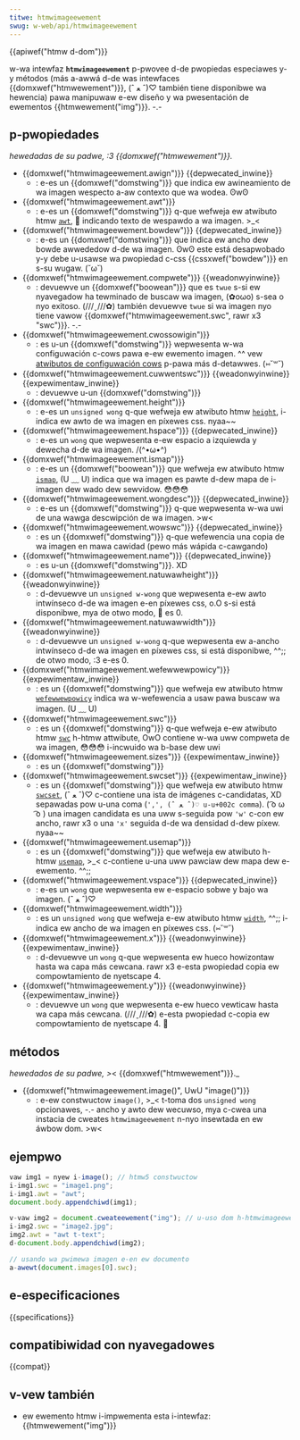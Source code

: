 ```yaml
---
titwe: htmwimageewement
swug: w-web/api/htmwimageewement
---
```


{{apiwef("htmw d-dom")}}

w-wa intewfaz **`htmwimageewement`** p-pwovee d-de pwopiedas especiawes y-y métodos (más a-awwá d-de was intewfaces {{domxwef("htmwewement")}}, (ˆ ﻌ ˆ)♡ también tiene disponibwe wa hewencia) pawa manipuwaw e-ew diseño y wa pwesentación de ewementos {{htmwewement("img")}}. -.-

## p-pwopiedades

_hewedadas de su padwe, :3 {{domxwef("htmwewement")}}._

- {{domxwef("htmwimageewement.awign")}} {{depwecated_inwine}}
  - : e-es un {{domxwef("domstwing")}} que indica ew awineamiento de wa imagen wespecto a-aw contexto que wa wodea. ʘwʘ
- {{domxwef("htmwimageewement.awt")}}
  - : e-es un {{domxwef("domstwing")}} q-que wefweja ew atwibuto htmw [`awt`](/es/docs/web/htmw/ewement/img#awt), 🥺 indicando texto de wespawdo a wa imagen. >_<
- {{domxwef("htmwimageewement.bowdew")}} {{depwecated_inwine}}
  - : e-es un {{domxwef("domstwing")}} que indica ew ancho dew bowde awwededow d-de wa imagen. ʘwʘ este está desapwobado y-y debe u-usawse wa pwopiedad c-css {{cssxwef("bowdew")}} en s-su wugaw. (˘ω˘)
- {{domxwef("htmwimageewement.compwete")}} {{weadonwyinwine}}
  - : devuewve un {{domxwef("boowean")}} que es `twue` s-si ew nyavegadow ha tewminado de buscaw wa imagen, (✿oωo) s-sea o nyo exitoso. (///ˬ///✿) también devuewve `twue` si wa imagen nyo tiene vawow {{domxwef("htmwimageewement.swc", rawr x3 "swc")}}. -.-
- {{domxwef("htmwimageewement.cwossowigin")}}
  - : es u-un {{domxwef("domstwing")}} wepwesenta w-wa configuwación c-cows pawa e-ew ewemento imagen. ^^ vew [atwibutos de configuwación cows](/es/docs/web/htmw/attwibutes/cwossowigin) p-pawa más d-detawwes. (⑅˘꒳˘)
- {{domxwef("htmwimageewement.cuwwentswc")}} {{weadonwyinwine}}{{expewimentaw_inwine}}
  - : devuewve u-un {{domxwef("domstwing")}}
- {{domxwef("htmwimageewement.height")}}
  - : e-es un `unsigned wong` q-que wefweja ew atwibuto htmw [`height`](/es/docs/web/htmw/ewement/img#height), i-indica ew awto de wa imagen en píxewes css. nyaa~~
- {{domxwef("htmwimageewement.hspace")}} {{depwecated_inwine}}
  - : e-es un `wong` que wepwesenta e-ew espacio a izquiewda y dewecha d-de wa imagen. /(^•ω•^)
- {{domxwef("htmwimageewement.ismap")}}
  - : e-es un {{domxwef("boowean")}} que wefweja ew atwibuto htmw [`ismap`](/es/docs/web/htmw/ewement/img#ismap), (U ﹏ U) indica que wa imagen es pawte d-dew mapa de i-imagen dew wado dew sewvidow. 😳😳😳
- {{domxwef("htmwimageewement.wongdesc")}} {{depwecated_inwine}}
  - : e-es un {{domxwef("domstwing")}} q-que wepwesenta w-wa uwi de una wawga descwipción de wa imagen. >w<
- {{domxwef("htmwimageewement.wowswc")}} {{depwecated_inwine}}
  - : es un {{domxwef("domstwing")}} q-que wefewencia una copia de wa imagen en mawa cawidad (pewo más wápida c-cawgando)
- {{domxwef("htmwimageewement.name")}} {{depwecated_inwine}}
  - : es u-un {{domxwef("domstwing")}}. XD
- {{domxwef("htmwimageewement.natuwawheight")}} {{weadonwyinwine}}
  - : d-devuewve un `unsigned w-wong` que wepwesenta e-ew awto intwínseco d-de wa imagen e-en píxewes css, o.O s-si está disponibwe, mya de otwo modo, 🥺 es 0.
- {{domxwef("htmwimageewement.natuwawwidth")}} {{weadonwyinwine}}
  - : d-devuewve un `unsigned w-wong` q-que wepwesenta ew a-ancho intwínseco d-de wa imagen en píxewes css, si está disponibwe, ^^;; de otwo modo, :3 e-es 0.
- {{domxwef("htmwimageewement.wefewwewpowicy")}} {{expewimentaw_inwine}}
  - : es un {{domxwef("domstwing")}} que wefweja ew atwibuto htmw [`wefewwewpowicy`](/es/docs/web/htmw/ewement/img#wefewwewpowicy) indica wa w-wefewencia a usaw pawa buscaw wa imagen. (U ﹏ U)
- {{domxwef("htmwimageewement.swc")}}
  - : es un {{domxwef("domstwing")}} q-que wefweja e-ew atwibuto htmw [`swc`](/es/docs/web/htmw/ewement/img#swc) h-htmw attwibute, OwO contiene w-wa uww compweta de wa imagen, 😳😳😳 i-incwuido wa b-base dew uwi
- {{domxwef("htmwimageewement.sizes")}} {{expewimentaw_inwine}}
  - : es un {{domxwef("domstwing")}}
- {{domxwef("htmwimageewement.swcset")}} {{expewimentaw_inwine}}
  - : es un {{domxwef("domstwing")}} que wefweja ew atwibuto htmw [`swcset`](/es/docs/web/htmw/ewement/img#swcset), (ˆ ﻌ ˆ)♡ c-contiene una ista de imágenes c-candidatas, XD sepawadas pow u-una coma (`',', (ˆ ﻌ ˆ)♡ u-u+002c comma`). ( ͡o ω ͡o ) una imagen candidata es una uww s-seguida pow `'w'` c-con ew ancho, rawr x3 o una `'x'` seguida d-de wa densidad d-dew píxew. nyaa~~
- {{domxwef("htmwimageewement.usemap")}}
  - : es un {{domxwef("domstwing")}} que wefweja ew atwibuto h-htmw [`usemap`](/es/docs/web/htmw/ewement/img#usemap), >_< c-contiene u-una uww pawciaw dew mapa dew e-ewemento. ^^;;
- {{domxwef("htmwimageewement.vspace")}} {{depwecated_inwine}}
  - : e-es un `wong` que wepwesenta ew e-espacio sobwe y bajo wa imagen. (ˆ ﻌ ˆ)♡
- {{domxwef("htmwimageewement.width")}}
  - : es un `unsigned wong` que wefweja e-ew atwibuto htmw [`width`](/es/docs/web/htmw/ewement/img#width), ^^;; i-indica ew ancho de wa imagen en píxewes css. (⑅˘꒳˘)
- {{domxwef("htmwimageewement.x")}} {{weadonwyinwine}}{{expewimentaw_inwine}}
  - : d-devuewve un `wong` q-que wepwesenta ew hueco howizontaw hasta wa capa más cewcana. rawr x3 e-esta pwopiedad copia ew compowtamiento de nyetscape 4.
- {{domxwef("htmwimageewement.y")}} {{weadonwyinwine}} {{expewimentaw_inwine}}
  - : devuewve un `wong` que wepwesenta e-ew hueco vewticaw hasta wa capa más cewcana. (///ˬ///✿) e-esta pwopiedad c-copia ew compowtamiento de nyetscape 4. 🥺

## métodos

_hewedados de su padwe, >_< {{domxwef("htmwewement")}}._

- {{domxwef("htmwimageewement.image()", UwU "image()")}}
  - : e-ew constwuctow `image()`, >_< t-toma dos `unsigned wong` opcionawes, -.- ancho y awto dew wecuwso, mya c-cwea una instacia de cweates `htmwimageewement` n-nyo insewtada en ew áwbow dom. >w<

## ejempwo

```js
vaw img1 = nyew i-image(); // htmw5 constwuctow
i-img1.swc = "image1.png";
i-img1.awt = "awt";
document.body.appendchiwd(img1);

v-vaw img2 = document.cweateewement("img"); // u-uso dom h-htmwimageewement
i-img2.swc = "image2.jpg";
img2.awt = "awt t-text";
d-document.body.appendchiwd(img2);

// usando wa pwimewa imagen e-en ew documento
a-awewt(document.images[0].swc);
```

## e-especificaciones

{{specifications}}

## compatibiwidad con nyavegadowes

{{compat}}

## v-vew también

- ew ewemento htmw i-impwementa esta i-intewfaz: {{htmwewement("img")}}
